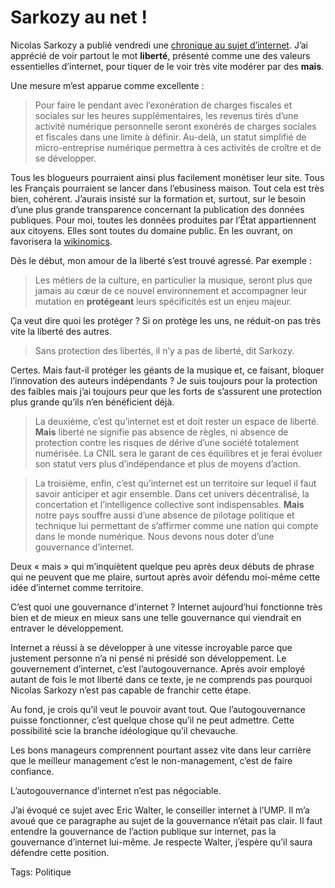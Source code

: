 # Sarkozy au net !

Nicolas Sarkozy a publié vendredi une [chronique au sujet d’internet](http://www.journaldunet.com/diaporama/070420-net-nicolas-sarkozy-france-ere-numerique/index.shtml). J’ai apprécié de voir partout le mot **liberté**, présenté comme une des valeurs essentielles d’internet, pour tiquer de le voir très vite modérer par des **mais**.

Une mesure m’est apparue comme excellente :

> Pour faire le pendant avec l’exonération de charges fiscales et sociales sur les heures supplémentaires, les revenus tirés d’une activité numérique personnelle seront exonérés de charges sociales et fiscales dans une limite à définir. Au-delà, un statut simplifié de micro-entreprise numérique permettra à ces activités de croître et de se développer.

Tous les blogueurs pourraient ainsi plus facilement monétiser leur site. Tous les Français pourraient se lancer dans l’ebusiness maison. Tout cela est très bien, cohérent. J’aurais insisté sur la formation et, surtout, sur le besoin d’une plus grande transparence concernant la publication des données publiques. Pour moi, toutes les données produites par l’État appartiennent aux citoyens. Elles sont toutes du domaine public. En les ouvrant, on favorisera la [wikinomics](http://blog.tcrouzet.com/2007/01/09/wikinomics/).

Dès le début, mon amour de la liberté s’est trouvé agressé. Par exemple :

> Les métiers de la culture, en particulier la musique, seront plus que jamais au cœur de ce nouvel environnement et accompagner leur mutation en **protégeant** leurs spécificités est un enjeu majeur.

Ça veut dire quoi les protéger ? Si on protège les uns, ne réduit-on pas très vite la liberté des autres.

> Sans protection des libertés, il n’y a pas de liberté, dit Sarkozy.

Certes. Mais faut-il protéger les géants de la musique et, ce faisant, bloquer l’innovation des auteurs indépendants ? Je suis toujours pour la protection des faibles mais j’ai toujours peur que les forts de s’assurent une protection plus grande qu’ils n’en bénéficient déjà.

> La deuxième, c’est qu’internet est et doit rester un espace de liberté. **Mais** liberté ne signifie pas absence de règles, ni absence de protection contre les risques de dérive d’une société totalement numérisée. La CNIL sera le garant de ces équilibres et je ferai évoluer son statut vers plus d’indépendance et plus de moyens d’action.

> La troisième, enfin, c’est qu’internet est un territoire sur lequel il faut savoir anticiper et agir ensemble. Dans cet univers décentralisé, la concertation et l’intelligence collective sont indispensables. **Mais** notre pays souffre aussi d’une absence de pilotage politique et technique lui permettant de s’affirmer comme une nation qui compte dans le monde numérique. Nous devons nous doter d’une gouvernance d’internet.

Deux « mais » qui m’inquiètent quelque peu après deux débuts de phrase qui ne peuvent que me plaire, surtout après avoir défendu moi-même cette idée d’internet comme territoire.

C’est quoi une gouvernance d’internet ? Internet aujourd’hui fonctionne très bien et de mieux en mieux sans une telle gouvernance qui viendrait en entraver le développement.

Internet a réussi à se développer à une vitesse incroyable parce que justement personne n’a ni pensé ni présidé son développement. Le gouvernement d’internet, c’est l’autogouvernance. Après avoir employé autant de fois le mot liberté dans ce texte, je ne comprends pas pourquoi Nicolas Sarkozy n’est pas capable de franchir cette étape.

Au fond, je crois qu’il veut le pouvoir avant tout. Que l’autogouvernance puisse fonctionner, c’est quelque chose qu’il ne peut admettre. Cette possibilité scie la branche idéologique qu’il chevauche.

Les bons manageurs comprennent pourtant assez vite dans leur carrière que le meilleur management c’est le non-management, c’est de faire confiance.

L’autogouvernance d’internet n’est pas négociable.

J’ai évoqué ce sujet avec Eric Walter, le conseiller internet à l’UMP. Il m’a avoué que ce paragraphe au sujet de la gouvernance n’était pas clair. Il faut entendre la gouvernance de l’action publique sur internet, pas la gouvernance d’internet lui-même. Je respecte Walter, j’espère qu’il saura défendre cette position.

Tags: Politique